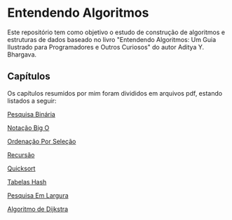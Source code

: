 # Entendendo Algoritmos

Este repositório tem como objetivo o estudo de construção de algoritmos e estruturas de dados baseado no livro "Entendendo Algoritmos: Um Guia Ilustrado para Programadores e Outros Curiosos" do autor Aditya Y. Bhargava.

## Capítulos

Os capítulos resumidos por mim foram divididos em arquivos pdf, estando listados a seguir:

[Pesquisa Binária](https://github.com/user-attachments/files/18391725/Pesquisa.Binaria.pdf)

[Notação Big O](https://github.com/user-attachments/files/18391726/Notacao.Big.O.pdf)

[Ordenação Por Seleção](https://github.com/user-attachments/files/18391727/Ordenacao.Por.Selecao.pdf)

[Recursão](https://github.com/user-attachments/files/18401307/Recursao.pdf)

[Quicksort](https://github.com/user-attachments/files/18710145/Quicksort.pdf)

[Tabelas Hash](https://github.com/user-attachments/files/18737248/Tabelas.Hash.pdf)

[Pesquisa Em Largura](https://github.com/user-attachments/files/18739783/Pesquisa.Em.Largura.pdf)

[Algoritmo de Dijkstra](https://github.com/user-attachments/files/18767795/Algoritmo.de.Dijkstra.pdf)

